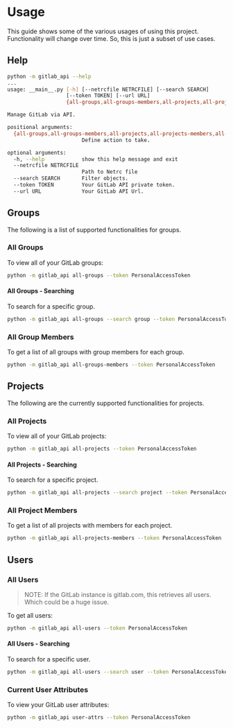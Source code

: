 # Usage

This guide shows some of the various usages of using this project. Functionality
will change over time. So, this is just a subset of use cases.

## Help

```bash
python -m gitlab_api --help
...
usage: __main__.py [-h] [--netrcfile NETRCFILE] [--search SEARCH]
                   [--token TOKEN] [--url URL]
                   {all-groups,all-groups-members,all-projects,all-projects-members,all-users,current-user-attrs}

Manage GitLab via API.

positional arguments:
  {all-groups,all-groups-members,all-projects,all-projects-members,all-users,current-user-attrs}
                        Define action to take.

optional arguments:
  -h, --help            show this help message and exit
  --netrcfile NETRCFILE
                        Path to Netrc file
  --search SEARCH       Filter objects.
  --token TOKEN         Your GitLab API private token.
  --url URL             Your GitLab API Url.
```

## Groups

The following is a list of supported functionalities for groups.

### All Groups

To view all of your GitLab groups:

```bash
python -m gitlab_api all-groups --token PersonalAccessToken
```

#### All Groups - Searching

To search for a specific group.

```bash
python -m gitlab_api all-groups --search group --token PersonalAccessToken
```

### All Group Members

To get a list of all groups with group members for each group.

```bash
python -m gitlab_api all-groups-members --token PersonalAccessToken
```

## Projects

The following are the currently supported functionalities for projects.

### All Projects

To view all of your GitLab projects:

```bash
python -m gitlab_api all-projects --token PersonalAccessToken
```

#### All Projects - Searching

To search for a specific project.

```bash
python -m gitlab_api all-projects --search project --token PersonalAccessToken
```

### All Project Members

To get a list of all projects with members for each project.

```bash
python -m gitlab_api all-projects-members --token PersonalAccessToken
```

## Users

### All Users

> NOTE: If the GitLab instance is gitlab.com, this retrieves all users. Which
> could be a huge issue.

To get all users:

```bash
python -m gitlab_api all-users --token PersonalAccessToken
```

#### All Users - Searching

To search for a specific user.

```bash
python -m gitlab_api all-users --search user --token PersonalAccessToken
```

### Current User Attributes

To view your GitLab user attributes:

```bash
python -m gitlab_api user-attrs --token PersonalAccessToken
```
